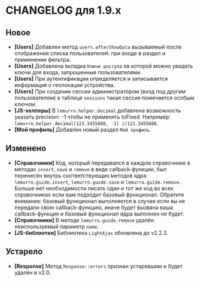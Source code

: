 # CHANGELOG для 1.9.x

## Новое
- **[Users]** Добавлен метод `users.afterShowData` вызываемый после отображения списка пользователей: при входе в раздел и применении фильтра.
- **[Users]** Добавлена вкладка `Ключи доступа` на которой можно увидеть ключи для входа, запрошенные пользователями.
- **[Users]** При аутентификации определяется и записывается информация о геолокации устройства.
- **[Users]** При создании сессии администратором (вход под другим пользователем) в таблице `sessions` такая сессия помечается особым ключом.
- **[JS-хелперы]** В `lemurro.helper.decimal` добавлена возможность указать precision: -1 чтобы не применять toFixed. Например: `lemurro.helper.decimal(123.3455688, -1) //123.3455688`.
- **[Мой профиль]** Добавлен новый раздел `Мой профиль`.

## Изменено
- **[Справочники]** Код, который передавался в каждом справочнике в методах `insert`, `save` и `remove` в виде callback-функции, был перенесён внутрь соответствующих методов ядра `lemurro.guide.insert`, `lemurro.guide.save` и `lemurro.guide.remove`. Больше нет необходимости писать один и тот же код во всех справочниках если вам подходит базовый функционал. Обратите внимание: базовый функционал выполняется в случае если вы не передали свою callback-функцию, иначе будет вызвана ваша callback-функция и базовый функционал ядра выполнен не будет.
- **[Справочники]** В методе `lemurro.guide.remove` удалён неиспользуемый параметр `name`.
- **[JS-библиотки]** Библиотека `LightAjax` обновлена до v2.2.3.

## Устарело
- **[Response]** Метод `Response::errors` признан устаревшим и будет удалён в v2.0.
